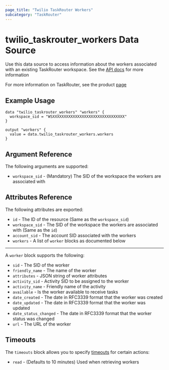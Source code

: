 ```yaml
---
page_title: "Twilio TaskRouter Workers"
subcategory: "TaskRouter"
---
```


# twilio_taskrouter_workers Data Source

Use this data source to access information about the workers associated with an existing TaskRouter workspace. See the [API docs](https://www.twilio.com/docs/taskrouter/api/worker) for more information

For more information on TaskRouter, see the product [page](https://www.twilio.com/taskrouter)

## Example Usage

```hcl
data "twilio_taskrouter_workers" "workers" {
  workspace_sid = "WSXXXXXXXXXXXXXXXXXXXXXXXXXXXXXXXX"
}

output "workers" {
  value = data.twilio_taskrouter_workers.workers
}
```

## Argument Reference

The following arguments are supported:

- `workspace_sid` - (Mandatory) The SID of the workspace the workers are associated with

## Attributes Reference

The following attributes are exported:

- `id` - The ID of the resource (Same as the `workspace_sid`)
- `workspace_sid` - The SID of the workspace the workers are associated with (Same as the `id`)
- `account_sid` - The account SID associated with the workers
- `workers` - A list of `worker` blocks as documented below

---

A `worker` block supports the following:

- `sid` - The SID of the worker
- `friendly_name` - The name of the worker
- `attributes` - JSON string of worker attributes
- `activity_sid` - Activity SID to be assigned to the worker
- `activity_name` - Friendly name of the activity
- `available` - Is the worker available to receive tasks
- `date_created` - The date in RFC3339 format that the worker was created
- `date_updated` - The date in RFC3339 format that the worker was updated
- `date_status_changed` - The date in RFC3339 format that the worker status was changed
- `url` - The URL of the worker

## Timeouts

The `timeouts` block allows you to specify [timeouts](https://www.terraform.io/docs/configuration/resources.html#timeouts) for certain actions:

- `read` - (Defaults to 10 minutes) Used when retrieving workers

